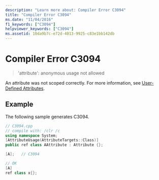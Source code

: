 ```yaml
---
description: "Learn more about: Compiler Error C3094"
title: "Compiler Error C3094"
ms.date: "11/04/2016"
f1_keywords: ["C3094"]
helpviewer_keywords: ["C3094"]
ms.assetid: 10da9b7c-e72d-4013-9925-c83e1bb142db
---
```

# Compiler Error C3094

> 'attribute': anonymous usage not allowed

An attribute was not scoped correctly.  For more information, see [User-Defined Attributes](../../extensions/user-defined-attributes-cpp-component-extensions.md).

## Example

The following sample generates C3094.

```cpp
// C3094.cpp
// compile with: /clr /c
using namespace System;
[AttributeUsage(AttributeTargets::Class)]
public ref class AAttribute : Attribute {};

[A];   // C3094

// OK
[A]
ref class x{};
```
